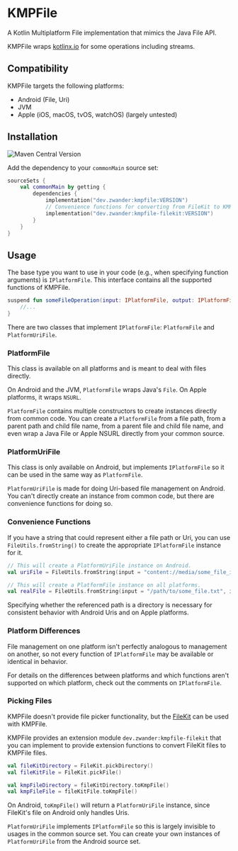 # KMPFile
A Kotlin Multiplatform File implementation that mimics the Java File API.

KMPFile wraps [kotlinx.io](https://github.com/Kotlin/kotlinx-io) for some operations including streams.

## Compatibility
KMPFile targets the following platforms:
- Android (File, Uri)
- JVM
- Apple (iOS, macOS, tvOS, watchOS) (largely untested)

## Installation
![Maven Central Version](https://img.shields.io/maven-central/v/dev.zwander/kmpfile)

Add the dependency to your `commonMain` source set:

```kotlin
sourceSets {
    val commonMain by getting {
        dependencies {
            implementation("dev.zwander:kmpfile:VERSION")
            // Convenience functions for converting from FileKit to KMPFile.
            implementation("dev.zwander:kmpfile-filekit:VERSION")
        }
    }
}
```

## Usage
The base type you want to use in your code (e.g., when specifying function arguments) is `IPlatformFile`. This interface contains all the supported functions of KMPFile.

```kotlin
suspend fun someFileOperation(input: IPlatformFile, output: IPlatformFile) {
    //...
}
```

There are two classes that implement `IPlatformFile`: `PlatformFile` and `PlatformUriFile`.

### PlatformFile
This class is available on all platforms and is meant to deal with files directly.

On Android and the JVM, `PlatformFile` wraps Java's `File`. On Apple platforms, it wraps `NSURL`.

`PlatformFile` contains multiple constructors to create instances directly from common code. You can create a `PlatformFile` from a file path, from a parent path and child file name, from a parent file and child file name, and even wrap a Java File or Apple NSURL directly from your common source.

### PlatformUriFile
This class is only available on Android, but implements `IPlatformFile` so it can be used in the same way as `PlatformFile`.

`PlatformUriFile` is made for doing Uri-based file management on Android. You can't directly create an instance from common code, but there are convenience functions for doing so.

### Convenience Functions
If you have a string that could represent either a file path or Uri, you can use `FileUtils.fromString()` to create the appropriate `IPlatformFile` instance for it.

```kotlin
// This will create a PlatformUriFile instance on Android.
val uriFile = FileUtils.fromString(input = "content://media/some_file_id", isDirectory = false)

// This will create a PlatformFile instance on all platforms.
val realFile = FileUtils.fromString(input = "/path/to/some_file.txt", isDirectory = false)
```

Specifying whether the referenced path is a directory is necessary for consistent behavior with Android Uris and on Apple platforms.

### Platform Differences
File management on one platform isn't perfectly analogous to management on another, so not every function of `IPlatformFile` may be available or identical in behavior.

For details on the differences between platforms and which functions aren't supported on which platform, check out the comments on `IPlatformFile`.

### Picking Files
KMPFile doesn't provide file picker functionality, but the [FileKit](https://github.com/vinceglb/FileKit/) can be used with KMPFile.

KMPFile provides an extension module `dev.zwander:kmpfile-filekit` that you can implement to provide extension functions to convert FileKit files to KMPFile files.

```kotlin
val fileKitDirectory = FileKit.pickDirectory()
val fileKitFile = FileKit.pickFile()

val kmpFileDirectory = fileKitDirectory.toKmpFile()
val kmpFileFile = fileKitFile.toKmpFile()
```

On Android, `toKmpFile()` will return a `PlatformUriFile` instance, since FileKit's file on Android only handles Uris.

`PlatformUriFile` implements `IPlatformFile` so this is largely invisible to usages in the common source set. You can create your own instances of `PlatformUriFile` from the Android source set.
